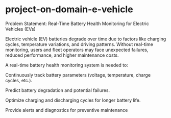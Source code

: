 # project-on-domain-e-vehicle

Problem Statement: Real-Time Battery Health Monitoring for Electric Vehicles (EVs)

Electric vehicle (EV) batteries degrade over time due to factors like charging cycles, temperature variations, and driving patterns. Without real-time monitoring, users and fleet operators may face unexpected failures, reduced performance, and higher maintenance costs.

A real-time battery health monitoring system is needed to:

Continuously track battery parameters (voltage, temperature, charge cycles, etc.).

Predict battery degradation and potential failures.

Optimize charging and discharging cycles for longer battery life.

Provide alerts and diagnostics for preventive maintenance

